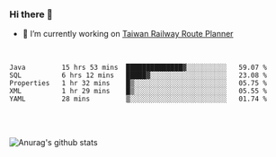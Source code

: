 ### Hi there 👋

- 🔭 I’m currently working on [Taiwan Railway Route Planner](https://github.com/Taiwan-Railway-Route-Planner)

<br/>

<!--START_SECTION:waka-->
```text
Java         15 hrs 53 mins  ██████████████▓░░░░░░░░░░   59.07 % 
SQL          6 hrs 12 mins   █████▓░░░░░░░░░░░░░░░░░░░   23.08 % 
Properties   1 hr 32 mins    █▒░░░░░░░░░░░░░░░░░░░░░░░   05.75 % 
XML          1 hr 29 mins    █▒░░░░░░░░░░░░░░░░░░░░░░░   05.55 % 
YAML         28 mins         ▒░░░░░░░░░░░░░░░░░░░░░░░░   01.74 % 
```
<!--END_SECTION:waka-->

<br/>
<br/>

![Anurag's github stats](https://github-readme-stats.vercel.app/api?username=DepickereSven&show_icons=true&theme=tokyonight)



<!--
**DepickereSven/DepickereSven** is a ✨ _special_ ✨ repository because its `README.md` (this file) appears on your GitHub profile.

Here are some ideas to get you started:

- 🔭 I’m currently working on ...
- 🌱 I’m currently learning ...
- 👯 I’m looking to collaborate on ...
- 🤔 I’m looking for help with ...
- 💬 Ask me about ...
- 📫 How to reach me: ...
- 😄 Pronouns: ...
- ⚡ Fun fact: ...
-->
